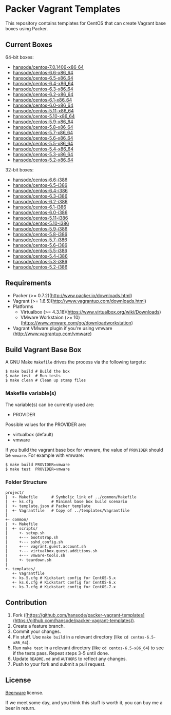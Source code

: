 Packer Vagrant Templates
========================

This repository contains templates for CentOS that can create Vagrant base boxes using Packer.

Current Boxes
-------------

64-bit boxes:

+ [hansode/centos-7.0.1406-x86_64](https://vagrantcloud.com/hansode/centos-7.0.1406-x86_64)
+ [hansode/centos-6.6-x86_64](https://vagrantcloud.com/hansode/centos-6.6-x86_64)
+ [hansode/centos-6.5-x86_64](https://vagrantcloud.com/hansode/centos-6.5-x86_64)
+ [hansode/centos-6.4-x86_64](https://vagrantcloud.com/hansode/centos-6.4-x86_64)
+ [hansode/centos-6.3-x86_64](https://vagrantcloud.com/hansode/centos-6.3-x86_64)
+ [hansode/centos-6.2-x86_64](https://vagrantcloud.com/hansode/centos-6.2-x86_64)
+ [hansode/centos-6.1-x86_64](https://vagrantcloud.com/hansode/centos-6.1-x86_64)
+ [hansode/centos-6.0-x86_64](https://vagrantcloud.com/hansode/centos-6.0-x86_64)
+ [hansode/centos-5.11-x86_64](https://vagrantcloud.com/hansode/centos-5.11-x86_64)
+ [hansode/centos-5.10-x86_64](https://vagrantcloud.com/hansode/centos-5.10-x86_64)
+ [hansode/centos-5.9-x86_64](https://vagrantcloud.com/hansode/centos-5.9-x86_64)
+ [hansode/centos-5.8-x86_64](https://vagrantcloud.com/hansode/centos-5.8-x86_64)
+ [hansode/centos-5.7-x86_64](https://vagrantcloud.com/hansode/centos-5.7-x86_64)
+ [hansode/centos-5.6-x86_64](https://vagrantcloud.com/hansode/centos-5.6-x86_64)
+ [hansode/centos-5.5-x86_64](https://vagrantcloud.com/hansode/centos-5.5-x86_64)
+ [hansode/centos-5.4-x86_64](https://vagrantcloud.com/hansode/centos-5.4-x86_64)
+ [hansode/centos-5.3-x86_64](https://vagrantcloud.com/hansode/centos-5.3-x86_64)
+ [hansode/centos-5.2-x86_64](https://vagrantcloud.com/hansode/centos-5.2-x86_64)

32-bit boxes:

+ [hansode/centos-6.6-i386](https://vagrantcloud.com/hansode/centos-6.6-i386)
+ [hansode/centos-6.5-i386](https://vagrantcloud.com/hansode/centos-6.5-i386)
+ [hansode/centos-6.4-i386](https://vagrantcloud.com/hansode/centos-6.4-i386)
+ [hansode/centos-6.3-i386](https://vagrantcloud.com/hansode/centos-6.3-i386)
+ [hansode/centos-6.2-i386](https://vagrantcloud.com/hansode/centos-6.2-i386)
+ [hansode/centos-6.1-i386](https://vagrantcloud.com/hansode/centos-6.1-i386)
+ [hansode/centos-6.0-i386](https://vagrantcloud.com/hansode/centos-6.0-i386)
+ [hansode/centos-5.11-i386](https://vagrantcloud.com/hansode/centos-5.11-i386)
+ [hansode/centos-5.10-i386](https://vagrantcloud.com/hansode/centos-5.10-i386)
+ [hansode/centos-5.9-i386](https://vagrantcloud.com/hansode/centos-5.9-i386)
+ [hansode/centos-5.8-i386](https://vagrantcloud.com/hansode/centos-5.8-i386)
+ [hansode/centos-5.7-i386](https://vagrantcloud.com/hansode/centos-5.7-i386)
+ [hansode/centos-5.6-i386](https://vagrantcloud.com/hansode/centos-5.6-i386)
+ [hansode/centos-5.5-i386](https://vagrantcloud.com/hansode/centos-5.5-i386)
+ [hansode/centos-5.4-i386](https://vagrantcloud.com/hansode/centos-5.4-i386)
+ [hansode/centos-5.3-i386](https://vagrantcloud.com/hansode/centos-5.3-i386)
+ [hansode/centos-5.2-i386](https://vagrantcloud.com/hansode/centos-5.2-i386)

Requirements
------------

* Packer (>= 0.7.2)(http://www.packer.io/downloads.html)
* Vagrant (>= 1.6.5)(http://www.vagrantup.com/downloads.html)
* Platforms
  * Virtualbox (>= 4.3.18)(https://www.virtualbox.org/wiki/Downloads)
  * VMware Workstaion (>= 10)(https://www.vmware.com/go/downloadworkstation)
* Vagrant VMware plugin if you're using vmware (http://www.vagrantup.com/vmware)

Build Vagrant Base Box
----------------------

A GNU Make `Makefile` drives the process via the following targets:

```
$ make build # Build the box
$ make test  # Run tests
$ make clean # Clean up stamp files
```

### Makefile variable(s)

The variable(s) can be currently used are:

+ PROVIDER

Possible values for the PROVIDER are:

+ virtualbox (default)
+ vmware

If you build the vagrant base box for vmware, the value of `PROVIDER` should be `vmware`. For example with vmware:

```
$ make build PROVIDER=vmware
$ make test  PROVIDER=vmware
```

### Folder Structure

```
project/
|  +- Makefile      # Symbolic link of ../common/Makefile
|  +- ks.cfg        # Minimal base box build scenario
|  +- template.json # Packer template
|  +- Vagrantfile   # Copy of ../templates/Vagrantfile
|
+- common/
|  +- Makefile
|  +- scripts/
|     +- setup.sh
|     +--- bootstrap.sh
|     +--- sshd_config.sh
|     +--- vagrant.guest.account.sh
|     +--- virtualbox.guest.additions.sh
|     +--- vmware-tools.sh
|     +- teardown.sh
|
+- templates/
   +- Vagrantfile
   +- ks.5.cfg # Kickstart config for CentOS-5.x
   +- ks.6.cfg # Kickstart config for CentOS-6.x
   +- ks.7.cfg # Kickstart config for CentOS-7.x
```

Contribution
------------

1. Fork ([https://github.com/hansode/packer-vagrant-templates](https://github.com/hansode/packer-vagrant-templates)).
2. Create a feature branch.
3. Commit your changes.
4. Fix stuff.  Use `make build` in a relevant directory (like `cd centos-6.5-x86_64`).
5. Run `make test` in a relevant directory (like `cd centos-6.5-x86_64`) to see if the tests pass.  Repeat steps 3-5 until done.
6. Update `README.md` and `AUTHORS` to reflect any changes.
7. Push to your fork and submit a pull request.

License
-------

[Beerware](http://en.wikipedia.org/wiki/Beerware) license.

If we meet some day, and you think this stuff is worth it, you can buy me a beer in return.
